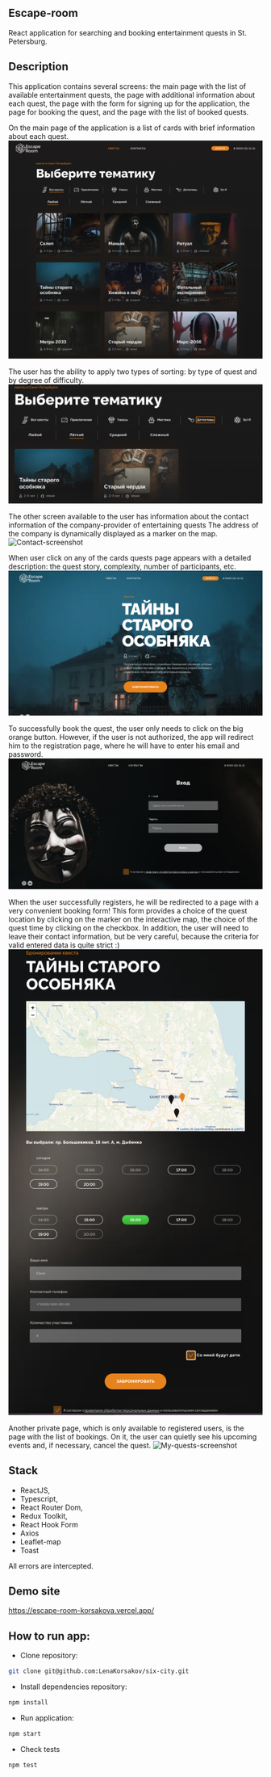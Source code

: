 ## Escape-room
React application for searching and booking entertainment quests in St. Petersburg.
## Description
This application contains several screens: the main page with the list of available entertainment quests, the page with additional information about each quest, the page with the form for signing up for the application, the page for booking the quest, and the page with the list of booked quests.

On the main page of the application is a list of cards with brief information about each quest.
![Main-screenshot](https://github.com/LenaKorsakov/escape-room/blob/main/screens/main-screen.png)

The user has the ability to apply two types of sorting: by type of quest and by degree of difficulty.
![Sort-screenshot](https://github.com/LenaKorsakov/escape-room/blob/main/screens/sort-screen.png)

The other screen available to the user has information about the contact information of the company-provider of entertaining quests The address of the company is dynamically displayed as a marker on the map.
![Contact-screenshot](https://github.com/LenaKorsakov/escape-room/blob/main/screens/contact-screen.png)

When user click on any of the cards quests page appears with a detailed description: the quest story, complexity, number of participants, etc.
![Quest-screenshot](https://github.com/LenaKorsakov/escape-room/blob/main/screens/quest-screen.png)

To successfully book the quest, the user only needs to click on the big orange button. However, if the user is not authorized, the app will redirect him to the registration page, where he will have to enter his email and password.
![Log-in-screenshot](https://github.com/LenaKorsakov/escape-room/blob/main/screens/log-in-screen.png)

When the user successfully registers, he will be redirected to a page with a very convenient booking form!
This form provides a choice of the quest location by clicking on the marker on the interactive map, the choice of the quest time by clicking on the checkbox. In addition, the user will need to leave their contact information, but be very careful, because the criteria for valid entered data is quite strict :)
![Booking-screenshot](https://github.com/LenaKorsakov/escape-room/blob/main/screens/booking-screen.png)

Another private page, which is only available to registered users, is the page with the list of bookings. On it, the user can quietly see his upcoming events and, if necessary, cancel the quest.
![My-quests-screenshot](https://github.com/LenaKorsakov/escape-room/blob/main/screens/my-quest-screen.png)

## Stack
- ReactJS,
- Typescript,
- React Router Dom,
- Redux Toolkit,
- React Hook Form
- Axios
- Leaflet-map
- Toast

All errors are intercepted.
## Demo site
https://escape-room-korsakova.vercel.app/

## How to run app:

- Clone repository:
```bash
git clone git@github.com:LenaKorsakov/six-city.git
```

- Install dependencies repository:

```bash
npm install
```

- Run application:

```bash
npm start
```

- Check tests
```bash
npm test
```
